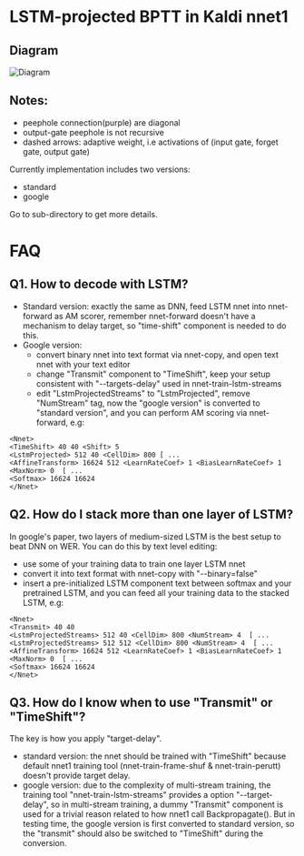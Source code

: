 # LSTM-projected BPTT in Kaldi nnet1
## Diagram
![Diagram](https://raw.githubusercontent.com/dophist/kaldi-lstm/master/misc/LSTM_DIAG_EQUATION.jpg)

## Notes:  
* peephole connection(purple) are diagonal
* output-gate peephole is not recursive
* dashed arrows: adaptive weight, i.e activations of (input gate, forget gate, output gate)

Currently implementation includes two versions:
* standard
* google

Go to sub-directory to get more details.

# FAQ
## Q1. How to decode with LSTM?
* Standard version: exactly the same as DNN, feed LSTM nnet into nnet-forward as AM scorer, remember nnet-forward doesn't have a mechanism to delay target, so "time-shift" component is needed to do this.
* Google version: 
	- convert binary nnet into text format via nnet-copy, and open text nnet with your text editor
	- change "Transmit" component to "TimeShift", keep your <Shift> setup consistent with "--targets-delay" used in nnet-train-lstm-streams
	- edit "LstmProjectedStreams" to "LstmProjected", remove "NumStream" tag, now the "google version" is converted to "standard version", and you can perform AM scoring via nnet-forward, e.g:
```
<Nnet>
<TimeShift> 40 40 <Shift> 5
<LstmProjected> 512 40 <CellDim> 800 [ ...
<AffineTransform> 16624 512 <LearnRateCoef> 1 <BiasLearnRateCoef> 1 <MaxNorm> 0  [ ...
<Softmax> 16624 16624
</Nnet>
```

## Q2. How do I stack more than one layer of LSTM?
In google's paper, two layers of medium-sized LSTM is the best setup to beat DNN on WER. You can do this by text level editing:
* use some of your training data to train one layer LSTM nnet
* convert it into text format with nnet-copy with "--binary=false"
* insert a pre-initialized LSTM component text between softmax and your pretrained LSTM, and you can feed all your training data to the stacked LSTM, e.g:
```
<Nnet>
<Transmit> 40 40
<LstmProjectedStreams> 512 40 <CellDim> 800 <NumStream> 4  [ ...
<LstmProjectedStreams> 512 512 <CellDim> 800 <NumStream> 4  [ ...
<AffineTransform> 16624 512 <LearnRateCoef> 1 <BiasLearnRateCoef> 1 <MaxNorm> 0  [ ...
<Softmax> 16624 16624
</Nnet>
```
## Q3. How do I know when to use "Transmit" or "TimeShift"?
The key is how you apply "target-delay".  
* standard version: the nnet should be trained with "TimeShift" because default nnet1 training tool (nnet-train-frame-shuf & nnet-train-perutt) doesn't provide target delay. 
* google version: due to the complexity of multi-stream training, the training tool "nnet-train-lstm-streams" provides a option "--target-delay", so in multi-stream training, a dummy "Transmit" component is used for a trivial reason related to how nnet1 call Backpropagate(). But in testing time, the google version is first converted to standard version, so the "transmit" should also be switched to "TimeShift" during the conversion.

